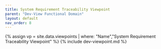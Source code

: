 ```yaml
---
title: System Requirement Traceability Viewpoint
parent: "Dev-View Functional Domain"
layout: default
nav_order: 8
---
```

{% assign vp = site.data.viewpoints | where: "Name","System Requirement Traceability Viewpoint" %}
{% include dev-viewpoint.md %}